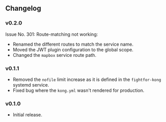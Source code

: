 ## Changelog

### v0.2.0

Issue No. 301: Route-matching not working:

- Renamed the different routes to match the service name.
- Moved the JWT plugin configuration to the global scope.
- Changed the `mapbox` service route path.

### v0.1.1

- Removed the `nofile` limit increase as it is defined in the `fightfor-kong` systemd service.
- Fixed bug where the `kong.yml` wasn't rendered for production.

### v0.1.0

- Initial release.
